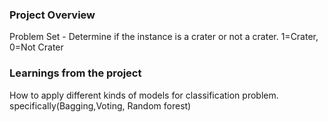 ### Project Overview

 Problem Set - Determine if the instance is a crater or not a crater. 1=Crater, 0=Not Crater




### Learnings from the project

 How to apply different kinds of models for classification problem. specifically(Bagging,Voting, Random forest)


